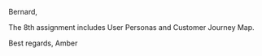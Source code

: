 Bernard, 

The 8th assignment includes User Personas and Customer Journey Map.

Best regards,
Amber

